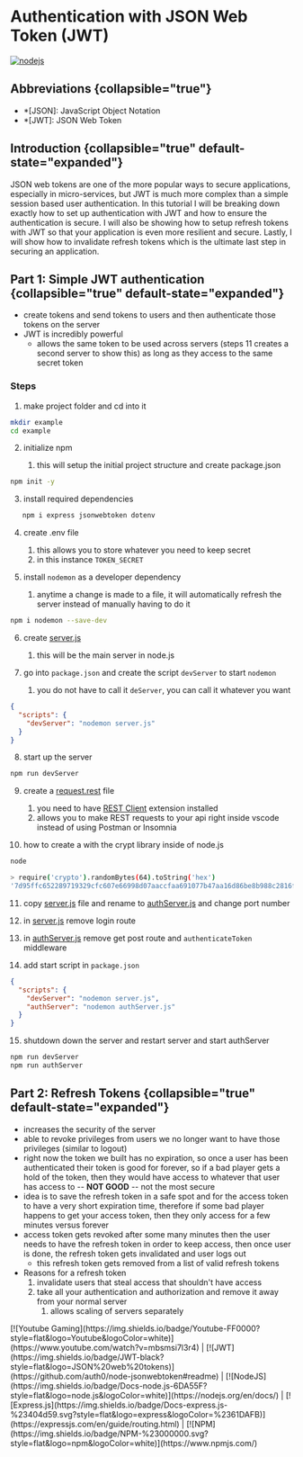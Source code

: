 # Authentication with JSON Web Token (JWT)

[![nodejs](nodejs.png)](https://nodejs.org/en/)

## Abbreviations {collapsible="true"}

- \*[JSON]: JavaScript Object Notation
- \*[JWT]: JSON Web Token

## Introduction {collapsible="true" default-state="expanded"}

JSON web tokens are one of the more popular ways to secure applications, especially in micro-services, but JWT is much
more complex than a simple session based user authentication. In this tutorial I will be breaking down exactly how to
set up authentication with JWT and how to ensure the authentication is secure. I will also be showing how to setup
refresh tokens with JWT so that your application is even more resilient and secure. Lastly, I will show how to
invalidate refresh tokens which is the ultimate last step in securing an application.

## Part 1: Simple JWT authentication {collapsible="true" default-state="expanded"}

- create tokens and send tokens to users and then authenticate those tokens on the server
- JWT is incredibly powerful
    - allows the same token to be used across servers (steps 11 creates a second server to show this) as long as they
      access to the same secret token

### Steps

1. make project folder and cd into it

```bash
mkdir example
cd example
```

2. initialize npm

    1. this will setup the initial project structure and create package.json

```bash
npm init -y
```

3. install required dependencies

```bash
   npm i express jsonwebtoken dotenv
```

4. create .env file

    1. this allows you to store whatever you need to keep secret
    1. in this instance `TOKEN_SECRET`

5. install `nodemon` as a developer dependency

    1. anytime a change is made to a file, it will automatically refresh the server instead of manually having to do it

```bash
npm i nodemon --save-dev
```

6. create [server.js](server-js-JWT-Example.md)

    1. this will be the main server in node.js

7. go into `package.json` and create the script `devServer` to start `nodemon`

    1. you do not have to call it `deServer`, you can call it whatever you want

```json
{
  "scripts": {
    "devServer": "nodemon server.js"
  }
}
```

8. start up the server

```bash
npm run devServer
```

9. create a [request.rest](request-rest-JWT-Example.md) file

    1. you need to have [REST Client](https://marketplace.visualstudio.com/items?itemName=humao.rest-client) extension
       installed
    2. allows you to make REST requests to your api right inside vscode instead of using Postman or Insomnia

10. how to create a with the crypt library inside of node.js

```bash
node

> require('crypto').randomBytes(64).toString('hex')
'7d95ffc652289719329cfc607e66998d07aaccfaa691077b47aa16d86be8b988c2816ff3c5f14b8e18290a9d522e01b4611b24a730de609ac6c08c5cb1abfffa'
```

11. copy [server.js](server-js-JWT-Example.md) file and rename
    to [authServer.js](authServer-js-JWT-Example.md) and change port number

12. in [server.js](server-js-JWT-Example.md) remove login route

13. in [authServer.js](authServer-js-JWT-Example.md) remove get post route
    and `authenticateToken` middleware

14. add start script in `package.json`

```json
{
  "scripts": {
    "devServer": "nodemon server.js",
    "authServer": "nodemon authServer.js"
  }
}
```

15. shutdown down the server and restart server and start authServer

```bash
npm run devServer
npm run authServer
```

## Part 2: Refresh Tokens {collapsible="true" default-state="expanded"}

- increases the security of the server
- able to revoke privileges from users we no longer want to have those privileges (similar to logout)
- right now the token we built has no expiration, so once a user has been authenticated their token is good for forever,
  so if a bad player gets a hold of the token, then they would have access to whatever that user has access to -- **NOT
  GOOD** -- not the most secure
- idea is to save the refresh token in a safe spot and for the access token to have a very short expiration time,
  therefore if some bad player happens to get your access token, then they only access for a few minutes versus forever
- access token gets revoked after some many minutes then the user needs to have the refresh token in order to keep
  access, then once user is done, the refresh token gets invalidated and user logs out
    - this refresh token gets removed from a list of valid refresh tokens
- Reasons for a refresh token
    1. invalidate users that steal access that shouldn't have access
    2. take all your authentication and authorization and remove it away from your normal server
        1. allows scaling of servers separately

<seealso>
[![Youtube Gaming](https://img.shields.io/badge/Youtube-FF0000?style=flat&logo=Youtube&logoColor=white)](https://www.youtube.com/watch?v=mbsmsi7l3r4) |
[![JWT](https://img.shields.io/badge/JWT-black?style=flat&logo=JSON%20web%20tokens)](https://github.com/auth0/node-jsonwebtoken#readme) |
[![NodeJS](https://img.shields.io/badge/Docs-node.js-6DA55F?style=flat&logo=node.js&logoColor=white)](https://nodejs.org/en/docs/) |
[![Express.js](https://img.shields.io/badge/Docs-express.js-%23404d59.svg?style=flat&logo=express&logoColor=%2361DAFB)](https://expressjs.com/en/guide/routing.html) |
[![NPM](https://img.shields.io/badge/NPM-%23000000.svg?style=flat&logo=npm&logoColor=white)](https://www.npmjs.com/)
</seealso>
